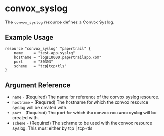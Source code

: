 # convox_syslog

The `convox_syslog` resource defines a Convox Syslog.

## Example Usage

```
resource "convox_syslog" "papertrail" {
    name     = "test-app.syslog"
    hostname = "logs10000.papertrailapp.com"
    port     = "30303"
    scheme   = "tcp|tcp+tls"
}
```

## Argument Reference

* `name` - (Required) The name for reference of the convox syslog resource.
* `hostname` - (Required) The hostname for which the convox resource syslog will be created with.
* `port` - (Required) The port for which the convox resource syslog will be created with.
* `scheme` - (Required) The scheme to be used with the convox resource syslog. This must either by tcp | tcp+tls